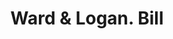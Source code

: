 ---
doi: 10.7916/D85T4XMM
date_other: '1870'
date_other_textual: 1870-1879
form: printed ephemera
genre:
- Invoices
name:
- Ward & Logan
object_in_context_url: https://biggert.cul.columbia.edu/items/view/ave_biggert_01167
subject_hierarchical_geographic:
- Newburgh, New York, United States
subject_name:
- Ward & Logan
title: Ward & Logan. Bill
sort_title: Ward & Logan. Bill
call_number: ave_biggert_01167
coordinates:
- 41.51972222222222,-74.0213888888889
pid: ave_biggert_01167
identifiers: ave_biggert_01167
permalink: /biggert/ave_biggert_01167/
layout: iiif-image-page
---